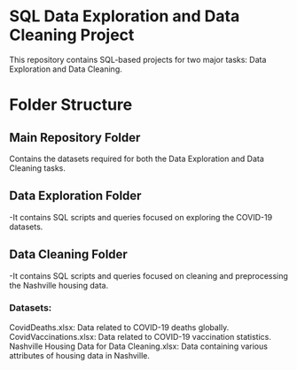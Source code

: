 # SQL Data Exploration and Data Cleaning Project

This repository contains SQL-based projects for two major tasks: Data Exploration and Data Cleaning. 

# Folder Structure 

## Main Repository Folder
Contains the datasets required for both the Data Exploration and Data Cleaning tasks.

## Data Exploration Folder
-It contains SQL scripts and queries focused on exploring the COVID-19 datasets.

## Data Cleaning Folder
-It contains SQL scripts and queries focused on cleaning and preprocessing the Nashville housing data.


### Datasets:
CovidDeaths.xlsx: Data related to COVID-19 deaths globally.
CovidVaccinations.xlsx: Data related to COVID-19 vaccination statistics.
Nashville Housing Data for Data Cleaning.xlsx: Data containing various attributes of housing data in Nashville.

